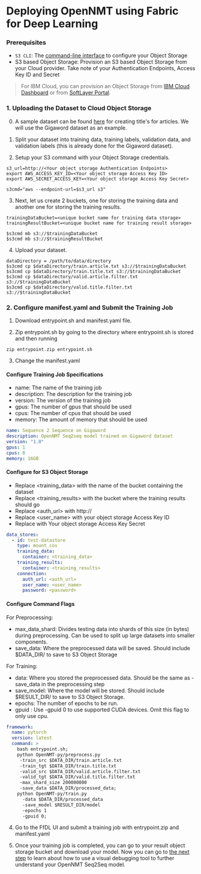 # Deploying OpenNMT using Fabric for Deep Learning

### Prerequisites

* `S3 CLI`: The [command-line interface](https://aws.amazon.com/cli/) to configure your Object Storage
* S3 based Object Storage: Provision an S3 based Object Storage from your Cloud provider. Take note of your Authentication Endpoints, Access Key ID and Secret
> For IBM Cloud, you can provision an Object Storage from [IBM Cloud Dashboard](https://console.bluemix.net/catalog/infrastructure/cloud-object-storage?taxonomyNavigation=apps) or from [SoftLayer Portal](https://control.softlayer.com/storage/objectstorage).

### 1. Uploading the Dataset to Cloud Object Storage

0. A sample dataset can be found [here](https://github.com/harvardnlp/sent-summary) for creating title's for articles. We will use the Gigaword dataset as an example.

1. Split your dataset into training data, training labels, validation data, and validation labels (this is already done for the Gigaword dataset).

2. Setup your S3 command with your Object Storage credentials.

```shell
s3_url=http://<Your object storage Authentication Endpoints>
export AWS_ACCESS_KEY_ID=<Your object storage Access Key ID>
export AWS_SECRET_ACCESS_KEY=<Your object storage Access Key Secret>

s3cmd="aws --endpoint-url=$s3_url s3"
```

3. Next, let us create 2 buckets, one for storing the training data and another one for storing the training results.
```shell
trainingDataBucket=<unique bucket name for training data storage>
trainingResultBucket=<unique bucket name for training result storage>

$s3cmd mb s3://$trainingDataBucket
$s3cmd mb s3://$trainingResultBucket
```

4. Upload your dataset.
```shell
dataDirectory = /path/to/data/directory
$s3cmd cp $dataDirectory/train.article.txt s3://$trainingDataBucket
$s3cmd cp $dataDirectory/train.title.txt s3://$trainingDataBucket
$s3cmd cp $dataDirectory/valid.article.filter.txt s3://$trainingDataBucket
$s3cmd cp $dataDirectory/valid.title.filter.txt s3://$trainingDataBucket
```

### 2. Configure manifest.yaml and Submit the Training Job

1. Download entrypoint.sh and manifest.yaml file.

2. Zip entrypoint.sh by going to the directory where entrypoint.sh is stored and then running

```shell
zip entrypoint.zip entrypoint.sh
```

3. Change the manifest.yaml

#### Configure Training Job Specifications

- name: The name of the training job
- description: The description for the training job
- version: The version of the training job
- gpus: The number of gpus that should be used
- cpus: The number of cpus that should be used
- memory: The amount of memory that should be used

```yaml
name: Sequence 2 Sequence on Gigaword
description: OpenNMT Seq2seq model trained on Gigaword dataset
version: "1.0"
gpus: 1
cpus: 8
memory: 16GB
```

#### Configure for S3 Object Storage

- Replace <training_data> with the name of the bucket containing the dataset
- Replace <training_results> with the bucket where the training results should go
- Replace <auth_url> with http://<Your object storage Authentication Endpoints>
- Replace <user_name> with your object storage Access Key ID
- Replace <password> with Your object storage Access Key Secret

```yaml
data_stores:
  - id: test-datastore
    type: mount_cos
    training_data:
      container: <training_data>
    training_results:
      container: <training_results>
    connection:
      auth_url: <auth_url>
      user_name: <user_name>
      password: <password>
```

#### Configure Command Flags

For Preprocessing:
- max_data_shard: Divides testing data into shards of this size (in bytes) during preprocessing. Can be used to split up large datasets into smaller components.
- save_data: Where the preprocessed data will be saved. Should include $DATA_DIR/ to save to S3 Object Storage

For Training:
- data: Where you stored the preprocessed data. Should be the same as -save_data in the preprocessing step
- save_model: Where the model will be stored. Should include $RESULT_DIR/ to save to S3 Object Storage.
- epochs: The number of epochs to be run.
- gpuid <optional>: Use -gpuid 0 to use supported CUDA devices. Omit this flag to only use cpu.

```yaml
framework:
  name: pytorch
  version: latest
  command: >
    bash entrypoint.sh;
    python OpenNMT-py/preprocess.py
     -train_src $DATA_DIR/train.article.txt
     -train_tgt $DATA_DIR/train.title.txt
     -valid_src $DATA_DIR/valid.article.filter.txt
     -valid_tgt $DATA_DIR/valid.title.filter.txt
     -max_shard_size 200000000
     -save_data $DATA_DIR/processed_data;
    python OpenNMT-py/train.py
      -data $DATA_DIR/processed_data
      -save_model $RESULT_DIR/model
      -epochs 1
      -gpuid 0;
```

4. Go to the FfDL UI and submit a training job with entrypoint.zip and manifest.yaml

5. Once your training job is completed, you can go to your result object storage bucket and download your model. Now you can go to [the next step](s2s-vis) to learn about how to use a visual debugging tool to further understand your OpenNMT Seq2Seq model.
